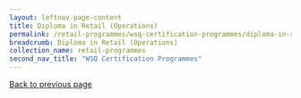 ```yaml
---
layout: leftnav-page-content
title: Diploma in Retail (Operations)
permalink: /retail-programmes/wsq-certification-programmes/diploma-in-retail-operations
breadcrumb: Diploma in Retail (Operations)
collection_name: retail-programmes
second_nav_title: "WSQ Certification Programmes"
---
```

<a href="#" onclick="history.go(-1)">Back to previous page</a><br>
